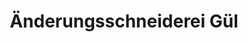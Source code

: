---
title: "Änderungsschneiderei Gül"
url: /bochum/aenderungsschneiderei-guel/
shop: Schneiderei
---